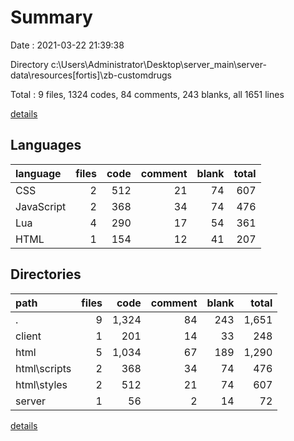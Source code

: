 # Summary

Date : 2021-03-22 21:39:38

Directory c:\Users\Administrator\Desktop\server_main\server-data\resources\[fortis]\zb-customdrugs

Total : 9 files,  1324 codes, 84 comments, 243 blanks, all 1651 lines

[details](details.md)

## Languages
| language | files | code | comment | blank | total |
| :--- | ---: | ---: | ---: | ---: | ---: |
| CSS | 2 | 512 | 21 | 74 | 607 |
| JavaScript | 2 | 368 | 34 | 74 | 476 |
| Lua | 4 | 290 | 17 | 54 | 361 |
| HTML | 1 | 154 | 12 | 41 | 207 |

## Directories
| path | files | code | comment | blank | total |
| :--- | ---: | ---: | ---: | ---: | ---: |
| . | 9 | 1,324 | 84 | 243 | 1,651 |
| client | 1 | 201 | 14 | 33 | 248 |
| html | 5 | 1,034 | 67 | 189 | 1,290 |
| html\scripts | 2 | 368 | 34 | 74 | 476 |
| html\styles | 2 | 512 | 21 | 74 | 607 |
| server | 1 | 56 | 2 | 14 | 72 |

[details](details.md)
